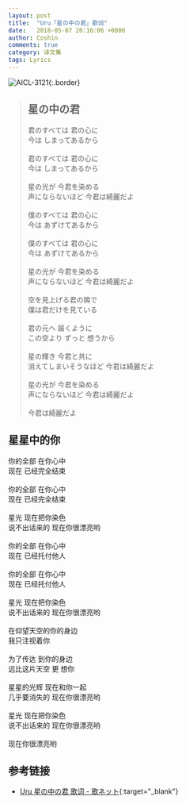 ```yaml
---
layout: post
title:  "Uru「星の中の君」歌词"
date:   2018-05-07 20:16:06 +0800
author: Coshin
comments: true
category: 译文集
tags: Lyrics
---
```

![AICL-3121](https://is5-ssl.mzstatic.com/image/thumb/Music128/v4/52/36/08/52360891-7d38-b6be-b7b7-aec2af215a65/source/600x600bb.jpg){:.border}

<blockquote class="original">
  <h2>星の中の君</h2>
  <p>
    君のすべては 君の心に<br>
    今は しまってあるから<br>
    <br>
    君のすべては 君の心に<br>
    今は しまってあるから<br>
    <br>
    星の光が 今君を染める<br>
    声にならないほど 今君は綺麗だよ<br>
    <br>
    僕のすべては 君の心に<br>
    今は あずけてあるから<br>
    <br>
    僕のすべては 君の心に<br>
    今は あずけてあるから<br>
    <br>
    星の光が 今君を染める<br>
    声にならないほど 今君は綺麗だよ<br>
    <br>
    空を見上げる君の隣で<br>
    僕は君だけを見ている<br>
    <br>
    君の元へ 届くように<br>
    この空より ずっと 想うから<br>
    <br>
    星の輝き 今君と共に<br>
    消えてしまいそうなほど 今君は綺麗だよ<br>
    <br>
    星の光が 今君を染める<br>
    声にならないほど 今君は綺麗だよ<br>
    <br>
    今君は綺麗だよ
  </p>
</blockquote>

<div class="translation">
  <h2>星星中的你</h2>
  <p>
    你的全部 在你心中<br>
    现在 已经完全结束<br>
    <br>
    你的全部 在你心中<br>
    现在 已经完全结束<br>
    <br>
    星光 现在把你染色<br>
    说不出话来的 现在你很漂亮哟<br>
    <br>
    你的全部 在你心中<br>
    现在 已经托付他人<br>
    <br>
    你的全部 在你心中<br>
    现在 已经托付他人<br>
    <br>
    星光 现在把你染色<br>
    说不出话来的 现在你很漂亮哟<br>
    <br>
    在仰望天空的你的身边<br>
    我只注视着你<br>
    <br>
    为了传达 到你的身边<br>
    远比这片天空 更 想你<br>
    <br>
    星星的光辉 现在和你一起<br>
    几乎要消失的 现在你很漂亮哟<br>
    <br>
    星光 现在把你染色<br>
    说不出话来的 现在你很漂亮哟<br>
    <br>
    现在你很漂亮哟
  </p>
</div>

## 参考链接

* [Uru 星の中の君 歌词 - 歌ネット](https://www.uta-net.com/song/209440/){:target="_blank"}
